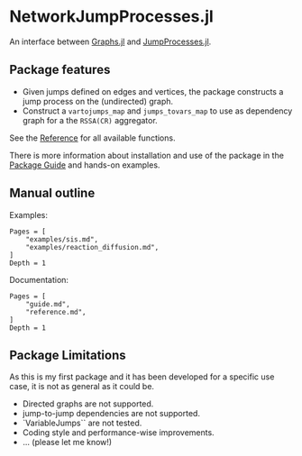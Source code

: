 # NetworkJumpProcesses.jl

An interface between [Graphs.jl](https://juliagraphs.org/) and [JumpProcesses.jl](https://github.com/SciML/JumpProcesses.jl).

## Package features

- Given jumps defined on edges and vertices, the package constructs a jump process on the (undirected) graph.
- Construct a `vartojumps_map` and `jumps_tovars_map` to use as dependency graph for a the `RSSA(CR)` aggregator.

See the [Reference](@ref) for all available functions.

There is more information about installation and use of the package in the [Package Guide](@ref) and hands-on examples.

## Manual outline

Examples:

```@contents
Pages = [
    "examples/sis.md",
    "examples/reaction_diffusion.md",
]
Depth = 1
```

Documentation:

```@contents
Pages = [
    "guide.md",
    "reference.md",
]
Depth = 1
```

## Package Limitations

As this is my first package and it has been developed for a specific use case, it is not as general as it could be.

- Directed graphs are not supported.
- jump-to-jump dependencies are not supported.
- `VariableJumps`` are not tested.
- Coding style and performance-wise improvements.
- ... (please let me know!)
